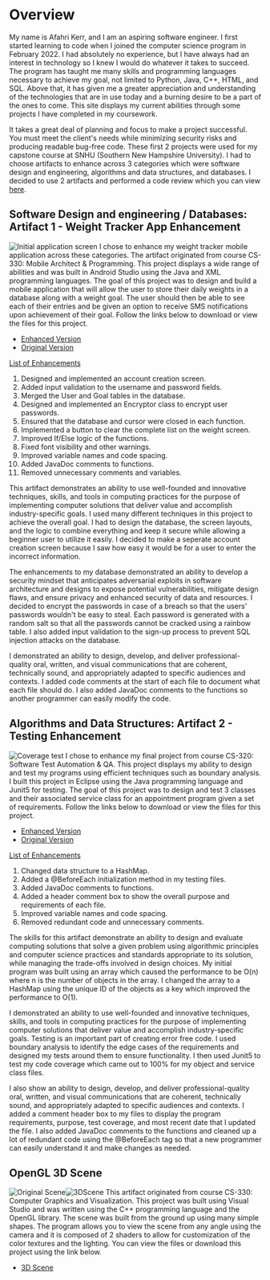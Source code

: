 # Overview
My name is Afahri Kerr, and I am an aspiring software engineer. I first started learning to code when I joined the computer science program in February 2022. I had absolutely no experience, but I have always had an interest in technology so I knew I would do whatever it takes to succeed. The program has taught me many skills and programming languages necessary to achieve my goal, not limited to Python, Java, C++, HTML, and SQL. Above that, it has given me a greater appreciation and understanding of the technologies that are in use today and a burning desire to be a part of the ones to come. This site displays my current abilities through some projects I have completed in my coursework.

It takes a great deal of planning and focus to make a project successful. You must meet the client's needs while minimizing security risks and producing readable bug-free code. These first 2 projects were used for my capstone course at SNHU (Southern New Hampshire University). I had to choose artifacts to enhance across 3 categories which were software design and engineering, algorithms and data structures, and databases. I decided to use 2 artifacts and performed a code review which you can view [here](https://www.youtube.com/watch?v=AbIkUvgf_ck).

## Software Design and engineering / Databases: Artifact 1 - Weight Tracker App Enhancement
![Initial application screen](https://github.com/AfahriOK/AfahriOK.github.io/blob/main/assets/img/Weight%20Tracker%20App.png?raw=true)
I chose to enhance my weight tracker mobile application across these categories. The artifact originated from course CS-330: Mobile Architect & Programming. This project displays a wide range of abilities and was built in Android Studio using the Java and XML programming languages. The goal of this project was to design and build a mobile application that will allow the user to store their daily weights in a database along with a weight goal. The user should then be able to see each of their entries and be given an option to receive SMS notifications upon achievement of their goal. Follow the links below to download or view the files for this project.

- [Enhanced Version](https://github.com/AfahriOK/Mobile-Architecture-and-Programming/tree/main/Enhanced)
- [Original Version](https://github.com/AfahriOK/Mobile-Architecture-and-Programming/tree/main)

<ins>List of Enhancements</ins>
1. Designed and implemented an account creation screen.
2. Added input validation to the username and password fields.
3. Merged the User and Goal tables in the database.
4. Designed and implemented an Encryptor class to encrypt user passwords.
5. Ensured that the database and cursor were closed in each function.
6. Implemented a button to clear the complete list on the weight screen.
7. Improved If/Else logic of the functions.
8. Fixed font visibility and other warnings.
9. Improved variable names and code spacing.
10. Added JavaDoc comments to functions.
11. Removed unnecessary comments and variables.

This artifact demonstrates an ability to use well-founded and innovative techniques, skills, and tools in computing practices for the purpose of implementing computer solutions that deliver value and accomplish industry-specific goals. I used many different techniques in this project to achieve the overall goal. I had to design the database, the screen layouts, and the logic to combine everything and keep it secure while allowing a beginner user to utilize it easily. I decided to make a seperate account creation screen because I saw how easy it would be for a user to enter the incorrect information.  

The enhancements to my database demonstrated an ability to develop a security mindset that anticipates adversarial exploits in software architecture and designs to expose potential vulnerabilities, mitigate design flaws, and ensure privacy and enhanced security of data and resources. I decided to encrypt the passwords in case of a breach so that the users' passwords wouldn't be easy to steal. Each password is generated with a random salt so that all the passwords cannot be cracked using a rainbow table. I also added input validation to the sign-up process to prevent SQL injection attacks on the database.

I demonstrated an ability to design, develop, and deliver professional-quality oral, written, and visual communications that are coherent, technically sound, and appropriately adapted to specific audiences and contexts. I added code comments at the start of each file to document what each file should do. I also added JavaDoc comments to the functions so another programmer can easily modify the code.

## Algorithms and Data Structures: Artifact 2 - Testing Enhancement
![Coverage test](https://github.com/AfahriOK/AfahriOK.github.io/blob/main/assets/img/Testing.png?raw=true)
I chose to enhance my final project from course CS-320: Software Test Automation & QA. This project displays my ability to design and test my programs using efficient techniques such as boundary analysis. I built this project in Eclipse using the Java programming language and Junit5 for testing. The goal of this project was to design and test 3 classes and their associated service class for an appointment program given a set of requirements. Follow the links below to download or view the files for this project.

- [Enhanced Version](https://github.com/AfahriOK/Software-Test-Automation-And-QA/tree/main/Enhanced)
- [Original Version](https://github.com/AfahriOK/Software-Test-Automation-And-QA)

<ins>List of Enhancements</ins>
1. Changed data structure to a HashMap.
2. Added a @BeforeEach initialization method in my testing files.
3. Added JavaDoc comments to functions.
4. Added a header comment box to show the overall purpose and requirements of each file.
5. Improved variable names and code spacing.
6. Removed redundant code and unnecessary comments.

The skills for this artifact demonstrate an ability to design and evaluate computing solutions that solve a given problem using algorithmic principles and computer science practices and standards appropriate to its solution, while managing the trade-offs involved in design choices. My initial program was built using an array which caused the performance to be O(n) where n is the number of objects in the array. I changed the array to a HashMap using the unique ID of the objects as a key which improved the performance to O(1).

I demonstrated an ability to use well-founded and innovative techniques, skills, and tools in computing practices for the purpose of implementing computer solutions that deliver value and accomplish industry-specific goals. Testing is an important part of creating error free code. I used boundary analysis to identify the edge cases of the requirements and designed my tests around them to ensure functionality. I then used Junit5 to test my code coverage which came out to 100% for my object and service class files.

I also show an ability to design, develop, and deliver professional-quality oral, written, and visual communications that are coherent, technically sound, and appropriately adapted to specific audiences and contexts. I added a comment header box to my files to display the program requirements, purpose, test coverage, and most recent date that I updated the file. I also added JavaDoc comments to the functions and cleaned up a lot of redundant code using the @BeforeEach tag so that a new programmer can easily understand it and make changes as needed.

## OpenGL 3D Scene
![Original Scene](https://github.com/AfahriOK/Computer-Graphics-And-Visualization/blob/main/OriginalImage.jpg?raw=true)![3DScene](https://github.com/AfahriOK/Computer-Graphics-And-Visualization/blob/main/3DScene.png?raw=true)
This artifact originated from course CS-330: Computer Graphics and Visualization. This project was built using Visual Studio and was written using the C++ programming language and the OpenGL library. The scene was built from the ground up using many simple shapes. The program allows you to view the scene from any angle using the camera and it is composed of 2 shaders to allow for customization of the color textures and the lighting. You can view the files or download this project using the link below.

- [3D Scene](https://github.com/AfahriOK/Computer-Graphics-And-Visualization/tree/main)
